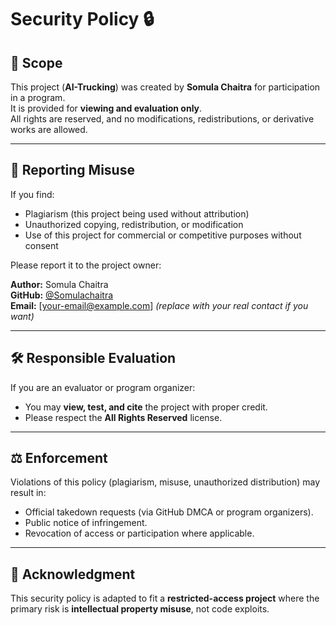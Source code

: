 # Security Policy 🔒

## 📌 Scope
This project (**AI-Trucking**) was created by **Somula Chaitra** for participation in a program.  
It is provided for **viewing and evaluation only**.  
All rights are reserved, and no modifications, redistributions, or derivative works are allowed.

---

## 🚨 Reporting Misuse
If you find:
- Plagiarism (this project being used without attribution)  
- Unauthorized copying, redistribution, or modification  
- Use of this project for commercial or competitive purposes without consent  

Please report it to the project owner:

**Author:** Somula Chaitra  
**GitHub:** [@Somulachaitra](https://github.com/Somulachaitra)  
**Email:** [your-email@example.com] *(replace with your real contact if you want)*  

---

## 🛠 Responsible Evaluation
If you are an evaluator or program organizer:
- You may **view, test, and cite** the project with proper credit.  
- Please respect the **All Rights Reserved** license.  

---

## ⚖️ Enforcement
Violations of this policy (plagiarism, misuse, unauthorized distribution) may result in:
- Official takedown requests (via GitHub DMCA or program organizers).  
- Public notice of infringement.  
- Revocation of access or participation where applicable.  

---

## 🙌 Acknowledgment
This security policy is adapted to fit a **restricted-access project** where the primary risk is **intellectual property misuse**, not code exploits.
